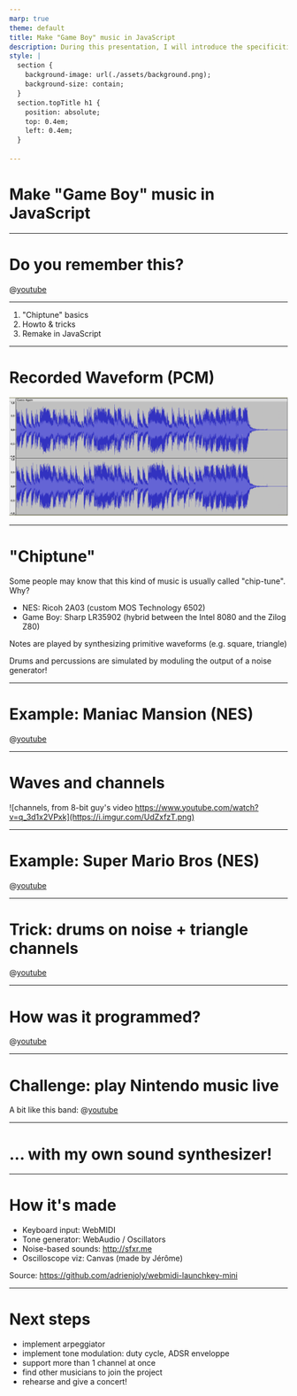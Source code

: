 ```yaml
---
marp: true
theme: default
title: Make "Game Boy" music in JavaScript
description: During this presentation, I will introduce the specificities of 8-bit / chiptune music made famous by vintage game consoles like the Game boy and Nintendo Entertainment System, and how I programed a browser-based MIDI synthesizer that emulates that sound for live performances.
style: |
  section {
    background-image: url(./assets/background.png);
    background-size: contain;
  }
  section.topTitle h1 {
    position: absolute;
    top: 0.4em;
    left: 0.4em;
  }

---
```

# Make "Game Boy" music in JavaScript

<!-- title slide -- intro -->

<!-- slides for show&tell: https://docs.google.com/presentation/d/16dDLewssNXK05C56JqK6lySWxZ3wHvEqtOgcqQPt5w4/edit#slide=id.g5707f48d32_0_4 -->

---
<!-- _class: topTitle -->
# Do you remember this?

@[youtube](BQwohHgrk2s)

<!-- 
Recently, I felt nostalgic about games from the late 80's. And more specifically about the esthetics of the music from vintage consoles of the era, like the Nintendo Entertainment System and Game Boy.

I wondered what made that sound so unique and recognizable, even for people who have never played these consoles.

Today, I'm gonna share with you a few facts that I found fascinating, while going down the rabbit hole of vintage Nintendo music.
-->

---

1. "Chiptune" basics
2. Howto & tricks
3. Remake in JavaScript

---
<!-- _class: topTitle -->
# Recorded Waveform (PCM)

![bg contain](./assets/waveform.png)

---
# "Chiptune"

Some people may know that this kind of music is usually called "chip-tune". Why?

- NES: Ricoh 2A03 (custom MOS Technology 6502)
- Game Boy: Sharp LR35902 (hybrid between the Intel 8080 and the Zilog Z80)

Notes are played by synthesizing primitive waveforms (e.g. square, triangle)

Drums and percussions are simulated by moduling the output of a noise generator!

---
<!-- _class: topTitle -->
# Example: Maniac Mansion (NES)

@[youtube](hWAtoCEuwnY)
<!-- ["Maniac Mansion (NES)" Full Soundtrack [Oscilloscope View] - YouTube](https://www.youtube.com/watch?v=hWAtoCEuwnY) -->

---
<!-- _class: topTitle -->
# Waves and channels

![channels, from 8-bit guy's video https://www.youtube.com/watch?v=q_3d1x2VPxk](https://i.imgur.com/UdZxfzT.png)

---
<!-- _class: topTitle -->
# Example: Super Mario Bros (NES)

@[youtube](OfrEoEQpPrI)
<!-- [[NES] Super Mario Bros.: Main Theme - Oscilloscope View - YouTube](https://www.youtube.com/watch?v=OfrEoEQpPrI) -->

---
<!-- _class: topTitle -->
# Trick: drums on noise + triangle channels

@[youtube](Wy1l5BAkSoc)
<!-- [NES Smurfs: Mountains - oscilloscope view - YouTube](https://www.youtube.com/watch?v=Wy1l5BAkSoc) -->

<!-- Also:
[NES Audio: Triangle Kick Drum - YouTube](https://www.youtube.com/watch?v=Jd6nyynuzio)

=> TODO: Try to give a live example by muting the noise and pulse channels.

-->

---
<!-- _class: topTitle -->
# How was it programmed?

@[youtube](GDP1kyoP8C4)
<!-- [Tetris (Game Boy) - Music Type B (Impulse Tracker Cover) - YouTube](https://www.youtube.com/watch?v=GDP1kyoP8C4) -->

---
<!-- _class: topTitle -->
# Challenge: play Nintendo music live

A bit like this band:
@[youtube](HNs7BVn_bOk)
<!-- [マリオ3 SUPER MARIO BROS. 3 Medley / NES BAND 12th Live in Sapporo - YouTube](https://www.youtube.com/watch?v=HNs7BVn_bOk) -->

---
# ... with my own sound synthesizer!

<!-- DEMO TIME: PLAY TETRIS -->

---
# How it's made

- Keyboard input: WebMIDI
- Tone generator: WebAudio / Oscillators
- Noise-based sounds: http://sfxr.me
- Oscilloscope viz: Canvas (made by Jérôme)

Source: https://github.com/adrienjoly/webmidi-launchkey-mini

---
# Next steps

- implement arpeggiator
- implement tone modulation: duty cycle, ADSR enveloppe
- support more than 1 channel at once
- find other musicians to join the project
- rehearse and give a concert!
